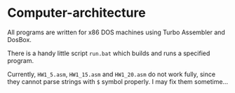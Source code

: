 # Computer-architecture
All programs are written for x86 DOS machines using Turbo Assembler and DosBox.

There is a handy little script `run.bat` which builds and runs a specified program.

Currently, `HW1_5.asm`, `HW1_15.asm` and `HW1_20.asm` do not work fully, since they cannot parse strings with `$` symbol properly. I may fix them sometime...

